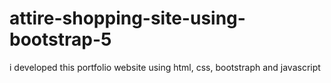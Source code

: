# attire-shopping-site-using-bootstrap-5
i developed this portfolio website using html, css, bootstraph and javascript
